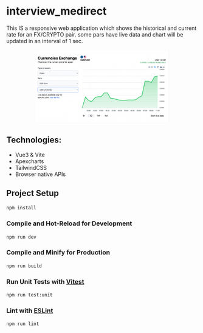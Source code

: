 # interview_medirect

This IS a responsive web application which shows the historical and current rate for an FX/CRYPTO pair. some pars have live data and chart will be updated in an interval of 1 sec.

<p align="center">
<img src="https://github.com/navidshad/interview_medirect/blob/main/screenshot.jpg" width="70%"/>
</p>

## Technologies:
- Vue3 & Vite
- Apexcharts
- TailwindCSS
- Browser native APIs

## Project Setup

```sh
npm install
```

### Compile and Hot-Reload for Development

```sh
npm run dev
```

### Compile and Minify for Production

```sh
npm run build
```

### Run Unit Tests with [Vitest](https://vitest.dev/)

```sh
npm run test:unit
```

### Lint with [ESLint](https://eslint.org/)

```sh
npm run lint
```
